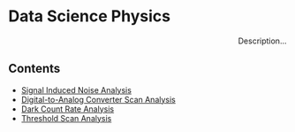# Data Science Physics
<div style="text-align: right">
Description...
</div>

## Contents
- [Signal Induced Noise Analysis](https://github.com/islazykv/data-science/blob/main/data-analysis/physics/SIN-analysis.ipynb)
- [Digital-to-Analog Converter Scan Analysis](https://github.com/islazykv/data-science/blob/main/data-analysis/physics/DAC-analysis.ipynb)
- [Dark Count Rate Analysis](https://github.com/islazykv/data-science/blob/main/data-analysis/physics/DCR-analysis.ipynb)
- [Threshold Scan Analysis](https://github.com/islazykv/data-science/blob/main/data-analysis/physics/THR-analysis.ipynb)
